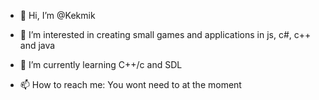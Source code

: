 - 👋 Hi, I’m @Kekmik
- 👀 I’m interested in creating small games and applications in js, c#, c++ and java
- 🌱 I’m currently learning C++/c and SDL

- 📫 How to reach me: You wont need to at the moment

<!---
Kekmik/Kekmik is a ✨ special ✨ repository because its `README.md` (this file) appears on your GitHub profile.
You can click the Preview link to take a look at your changes.
--->
